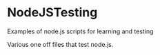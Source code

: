 # NodeJSTesting
Examples of node.js scripts for learning and testing

Various one off files that test node.js.
